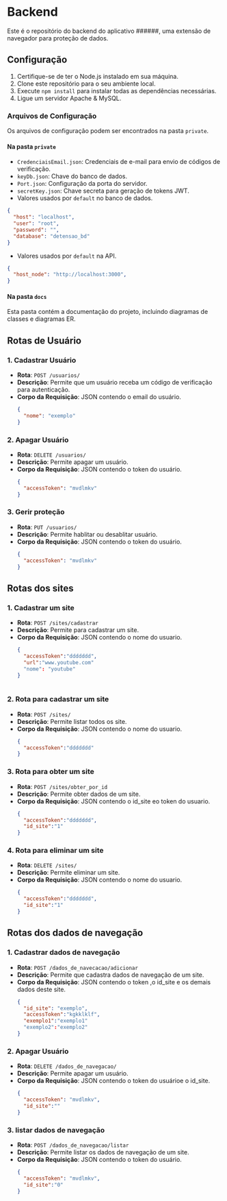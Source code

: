 # Backend

 Este é o repositório do backend do aplicativo ######, uma extensão de navegador para proteção de dados.



## Configuração

1. Certifique-se de ter o Node.js instalado em sua máquina.
2. Clone este repositório para o seu ambiente local.
3. Execute `npm install` para instalar todas as dependências necessárias.
4. Ligue um servidor Apache & MySQL.


### Arquivos de Configuração

Os arquivos de configuração podem ser encontrados na pasta `private`.

#### Na pasta `private`

- `CredenciaisEmail.json`: Credenciais de e-mail para envio de códigos de verificação.
- `keyDb.json`: Chave do banco de dados.
- `Port.json`: Configuração da porta do servidor.
- `secretKey.json`: Chave secreta para geração de tokens JWT.
- Valores usados por `default` no banco de dados.

```json
{
  "host": "localhost",
  "user": "root",
  "password": "",
  "database": "detensao_bd"
}
```

- Valores usados por `default` na API.

```json
{
  "host_node": "http://localhost:3000",
}
```

#### Na pasta `docs`

Esta pasta contém a documentação do projeto, incluindo diagramas de classes e diagramas ER.

## Rotas de Usuário

### 1. Cadastrar Usuário

- **Rota**: `POST /usuarios/`
- **Descrição**: Permite que um usuário receba um código de verificação para autenticação.
- **Corpo da Requisição**: JSON contendo o email do usuário.
  ```json
  {
    "nome": "exemplo"
  }
  ```

### 2. Apagar Usuário

- **Rota**: `DELETE /usuarios/`
- **Descrição**: Permite apagar um usuário.
- **Corpo da Requisição**: JSON contendo o token do usuário.
  ```json
  {
    "accessToken": "mvdlmkv"
  }

### 3. Gerir proteção

- **Rota**: `PUT /usuarios/`
- **Descrição**: Permite hablitar ou desablitar usuário.
- **Corpo da Requisição**: JSON contendo o token do usuário.
  ```json
  {
    "accessToken": "mvdlmkv"
  }


## Rotas dos sites

### 1. Cadastrar um site
- **Rota**: `POST /sites/cadastrar`
- **Descrição**: Permite para cadastrar um site.
- **Corpo da Requisição**: JSON contendo o nome do usuario.
  ```json
  {
    "accessToken":"ddddddd",
    "url":"www.youtube.com"
    "nome": "youtube"
  }
 
### 2. Rota para cadastrar um site

- **Rota**: `POST /sites/`
- **Descrição**: Permite listar todos os  site.
- **Corpo da Requisição**: JSON contendo o nome do usuario.
  ```json
  {
    "accessToken":"ddddddd"
  }

### 3. Rota para obter um site

- **Rota**: `POST /sites/obter_por_id`
- **Descrição**: Permite obter dados de um site.
- **Corpo da Requisição**: JSON contendo o id_site eo token do usuario.
  ```json
  {
    "accessToken":"ddddddd",
    "id_site":"1"
  }
### 4. Rota para eliminar um site

- **Rota**: `DELETE /sites/`
- **Descrição**: Permite eliminar um site.
- **Corpo da Requisição**: JSON contendo o nome do usuario.
  ```json
  {
    "accessToken":"ddddddd",
    "id_site":"1"
  }
  
## Rotas dos dados de navegação

### 1. Cadastrar dados de navegação

- **Rota**: `POST /dados_de_navecacao/adicionar`
- **Descrição**: Permite que cadastra dados de navegação de um site.
- **Corpo da Requisição**: JSON contendo o token ,o id_site e os demais dados deste site.
  ```json
  {
    "id_site": "exemplo",
    "accessToken":"kgkklklf",
    "exemplo1":"exemplo1"
    "exemplo2":"exemplo2"
  }
  ```

### 2. Apagar Usuário

- **Rota**: `DELETE /dados_de_navegacao/`
- **Descrição**: Permite apagar um usuário.
- **Corpo da Requisição**: JSON contendo o token do usuárioe o id_site.
  ```json
  {
    "accessToken": "mvdlmkv",
    "id_site":""
  }

### 3. listar dados de navegação

- **Rota**: `POST /dados_de_navegacao/listar`
- **Descrição**: Permite listar os dados de navegação de um site.
- **Corpo da Requisição**: JSON contendo o token do usuário.
  ```json
  {
    "accessToken": "mvdlmkv",
    "id_site":"0"
  }

